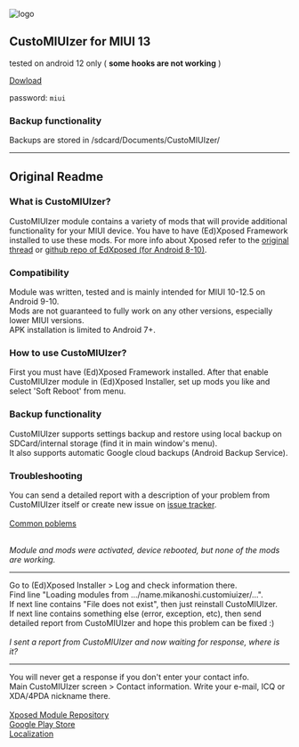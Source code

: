 ![logo](https://code.highspec.ru/customiuizer_promo.png)

## CustoMIUIzer for MIUI 13
tested on android 12 only ( **some hooks are not working** )

[Dowload](https://tpsx.lanzouv.com/b021ly4gj) 

password: `miui`

### Backup functionality ###
Backups are stored in /sdcard/Documents/CustoMIUIzer/


------

## Original Readme

### What is CustoMIUIzer? ###
CustoMIUIzer module contains a variety of mods that will provide additional functionality for your MIUI device. You have to have (Ed)Xposed Framework installed to use these mods. For more info about Xposed refer to the <a href="http://forum.xda-developers.com/xposed/xposed-installer-versions-changelog-t2714053" target="_blank">original thread</a> or <a href="https://github.com/ElderDrivers/EdXposed" target="_blank">github repo of EdXposed (for Android 8-10)</a>.

### Compatibility ###
Module was written, tested and is mainly intended for MIUI 10-12.5 on Android 9-10.<br>
Mods are not guaranteed to fully work on any other versions, especially lower MIUI versions.<br>
APK installation is limited to Android 7+.

### How to use CustoMIUIzer? ###
First you must have (Ed)Xposed Framework installed. After that enable CustoMIUIzer module in (Ed)Xposed Installer, set up mods you like and select 'Soft Reboot' from menu.

### Backup functionality ###
CustoMIUIzer supports settings backup and restore using local backup on SDCard/internal storage (find it in main window's menu).<br>
It also supports automatic Google cloud backups (Android Backup Service).

### Troubleshooting ###
You can send a detailed report with a description of your problem from CustoMIUIzer itself or create new issue on <a href="https://code.highspec.ru/Mikanoshi/CustoMIUIzer/issues">issue tracker</a>.
<br><br>
<u>Common poblems</u><br><br>

<i>Module and mods were activated, device rebooted, but none of the mods are working.</i>
<hr>
Go to (Ed)Xposed Installer > Log and check information there.<br>
Find line "Loading modules from .../name.mikanoshi.customiuizer/...".<br>
If next line contains "File does not exist", then just reinstall CustoMIUIzer.<br>
If next line contains something else (error, exception, etc), then send detailed report from CustoMIUIzer and hope this problem can be fixed :)
<br><br>
<i>I sent a report from CustoMIUIzer and now waiting for response, where is it?</i>
<hr>
You will never get a response if you don't enter your contact info.<br>
Main CustoMIUIzer screen > Contact information. Write your e-mail, ICQ or XDA/4PDA nickname there.<br>
<br>
<a href="https://repo.xposed.info/module/name.mikanoshi.customiuizer" target="_blank">Xposed Module Repository</a><br>
<a href="https://play.google.com/store/apps/details?id=name.mikanoshi.customiuizer" target="_blank">Google Play Store</a><br>
<a href="https://customiuizer.oneskyapp.com/admin/project/dashboard/project/335607" target="_blank">Localization</a>
